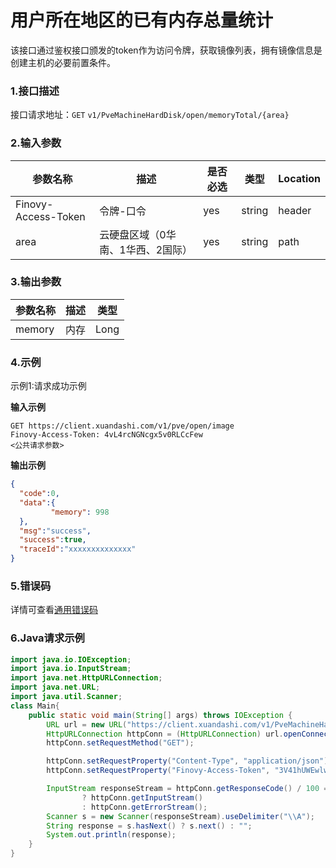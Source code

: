 # 用户所在地区的已有内存总量统计
该接口通过鉴权接口颁发的token作为访问令牌，获取镜像列表，拥有镜像信息是创建主机的必要前置条件。

### 1.接口描述 
接口请求地址：`GET`   `v1/PveMachineHardDisk/open/memoryTotal/{area}`

### 2.输入参数

| 参数名称              | 描述    | 是否必选 | 类型     | Location |
|-------------------|-------|------|--------| -------- |
| Finovy-Access-Token | 令牌-口令 | yes  | string | header   |
| area                  | 云硬盘区域（0华南、1华西、2国际）       | yes      | string | path     |


### 3.输出参数

| 参数名称 | 描述  | 类型   |
| :------------------ | :----------- | ------ |
| memory             | 内存       | Long |


### 4.示例
示例1:请求成功示例

**输入示例**
```text
GET https://client.xuandashi.com/v1/pve/open/image
Finovy-Access-Token: 4vL4rcNGNcgx5v0RLCcFew
<公共请求参数>

```

**输出示例**

```json
{
  "code":0,
  "data":{
         "memory": 998
  },
  "msg":"success",
  "success":true,
  "traceId":"xxxxxxxxxxxxxx"
}
```

### 5.错误码
详情可查看[通用错误码](https://finovy-open-api.readthedocs.io/zh_CN/latest/api/common/3.%E9%80%9A%E7%94%A8%E9%94%99%E8%AF%AF%E7%A0%81.html#id3)


### 6.Java请求示例
```java
import java.io.IOException;
import java.io.InputStream;
import java.net.HttpURLConnection;
import java.net.URL;
import java.util.Scanner;
class Main{
    public static void main(String[] args) throws IOException {
        URL url = new URL("https://client.xuandashi.com/v1/PveMachineHardDisk/open/memoryTotal/1");
        HttpURLConnection httpConn = (HttpURLConnection) url.openConnection();
        httpConn.setRequestMethod("GET");

        httpConn.setRequestProperty("Content-Type", "application/json");
        httpConn.setRequestProperty("Finovy-Access-Token", "3V41hUWEwlwKH44m7SpJOs");

        InputStream responseStream = httpConn.getResponseCode() / 100 == 2
                ? httpConn.getInputStream()
                : httpConn.getErrorStream();
        Scanner s = new Scanner(responseStream).useDelimiter("\\A");
        String response = s.hasNext() ? s.next() : "";
        System.out.println(response);
    }
}
```